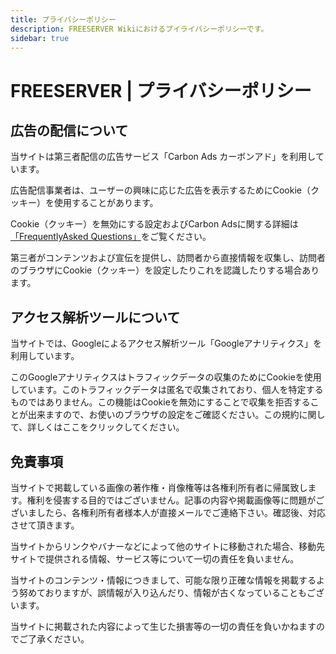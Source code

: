 ```yaml
---
title: プライバシーポリシー
description: FREESERVER Wikiにおけるプイライバシーポリシーです。
sidebar: true
---
```

# FREESERVER | プライバシーポリシー
## 広告の配信について

当サイトは第三者配信の広告サービス「Carbon Ads カーボンアド」を利用しています。

広告配信事業者は、ユーザーの興味に応じた広告を表示するためにCookie（クッキー）を使用することがあります。

Cookie（クッキー）を無効にする設定およびCarbon Adsに関する詳細は[「FrequentlyAsked Questions」](https://www.carbonads.net/faq)をご覧ください。

第三者がコンテンツおよび宣伝を提供し、訪問者から直接情報を収集し、訪問者のブラウザにCookie（クッキー）を設定したりこれを認識したりする場合あります。

## アクセス解析ツールについて

当サイトでは、Googleによるアクセス解析ツール「Googleアナリティクス」を利用しています。

このGoogleアナリティクスはトラフィックデータの収集のためにCookieを使用しています。このトラフィックデータは匿名で収集されており、個人を特定するものではありません。この機能はCookieを無効にすることで収集を拒否することが出来ますので、お使いのブラウザの設定をご確認ください。この規約に関して、詳しくはここをクリックしてください。

## 免責事項

当サイトで掲載している画像の著作権・肖像権等は各権利所有者に帰属致します。権利を侵害する目的ではございません。記事の内容や掲載画像等に問題がございましたら、各権利所有者様本人が直接メールでご連絡下さい。確認後、対応させて頂きます。

当サイトからリンクやバナーなどによって他のサイトに移動された場合、移動先サイトで提供される情報、サービス等について一切の責任を負いません。

当サイトのコンテンツ・情報につきまして、可能な限り正確な情報を掲載するよう努めておりますが、誤情報が入り込んだり、情報が古くなっていることもございます。

当サイトに掲載された内容によって生じた損害等の一切の責任を負いかねますのでご了承ください。
